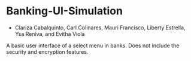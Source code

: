 # Banking-UI-Simulation
- Clariza Cabalquinto, Carl Colinares, Mauri Francisco, Liberty Estrella, Ysa Reniva, and Evitha Viola
  
A basic user interface of a select menu in banks. Does not include the security and encryption features.
